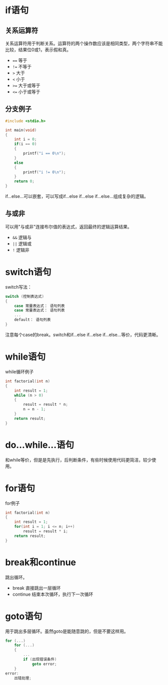 # if语句

## 关系运算符

关系运算符用于判断关系。运算符的两个操作数应该是相同类型，两个字符串不能比较，结果位0或1，表示假和真。

* `==` 等于
* `!=` 不等于
* `>` 大于
* `<` 小于
* `>=` 大于或等于
* `<=` 小于或等于

## 分支例子

```c
#include <stdio.h>

int main(void)
{
    int i = 0;
    if(i == 0)
    {
        printf("i == 0\n");
    }
    else
    {
        printf("i != 0\n");
    }
    return 0;
}
```

if...else...可以嵌套，可以写成if...else if...else if...else...组成复杂的逻辑。

## 与或非

可以用"与或非"连接布尔值的表达式，返回最终的逻辑运算结果。

* `&&` 逻辑与
* `||` 逻辑或
* `!` 逻辑非

# switch语句

switch写法：

```c
switch (控制表达式)
{
    case 常量表达式： 语句列表
    case 常量表达式： 语句列表
    ...
    default： 语句列表
}
```

注意每个case的break。switch和if...else if...else if...else...等价，代码更清晰。

# while语句

while循环例子

```c
int factorial(int n)
{
    int result = 1;
    while (n > 0)
    {
        result = result * n;
        n = n - 1;
    }
    return result;
}
```

# do...while...语句

和while等价，但是是先执行，后判断条件，有些时候使用代码更简洁，较少使用。

# for语句

for例子

```c
int factorial(int n)
{
    int result = 1;
    for(int i = 1; i <= n; i++)
        result = result * i;
    return result;
}
```

# break和continue

跳出循环。

* break 直接跳出一层循环
* continue 结束本次循环，执行下一次循环

# goto语句

用于跳出多层循环。虽然goto是能随意跳的，但是不要这样用。

```c
for (...)
    for (...)
    {
        ...
        if (出现错误条件)
            goto error;
    }
error:
    出错处理;
```
